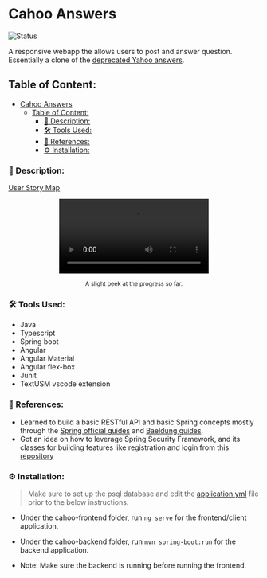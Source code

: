 # Cahoo Answers
![Status](https://img.shields.io/badge/status-work--in--progress-red)

A responsive webapp the allows users to post and answer question. Essentially a clone of the [deprecated Yahoo answers](https://help.yahoo.com/kb/SLN35642.html).


## Table of Content:
- [Cahoo Answers](#cahoo-answers)
  - [Table of Content:](#table-of-content)
    - [📜 Description:](#-description)
    - [🛠️ Tools Used:](#️-tools-used)
    - [🔖 References:](#-references)
    - [⚙️ Installation:](#️-installation)

### 📜 Description:

[User Story Map](/resources/usm.svg)


<p align="center"> <video src="https://user-images.githubusercontent.com/44941115/176813463-b7b1a895-5817-4542-a9b7-e0b570005d8a.mp4" controls="controls" /> </p>
<p align="center">
<sub>A slight peek at the progress so far.</sub>
</p>



### 🛠️ Tools Used:
- Java
- Typescript
- Spring boot
- Angular
- Angular Material
- Angular flex-box
- Junit
- TextUSM vscode extension



### 🔖 References:
- Learned to build a basic RESTful API and basic Spring concepts mostly through the [Spring official guides](https://spring.io/guides) and [Baeldung guides](https://www.baeldung.com/spring-tutorial#:~:text=we'll%20start%20with%20some%20core%20aspects%20of%20the%20framework%20first%3A).
- Got an idea on  how to leverage Spring Security Framework, and its classes for building features like registration and login from this [repository](https://github.com/amigoscode/login-registration-backend)


### ⚙️ Installation:

> Make sure to set up the psql database and edit the [application.yml](https://github.com/Kalaiz/cahoo-answers/blob/main/cahoo-backend/src/main/resources/application.yml) file prior to the below instructions.

- Under the cahoo-frontend folder, run `ng serve` for the frontend/client application.

- Under the cahoo-backend folder, run `mvn spring-boot:run` for the backend application.

- Note: Make sure the backend is running before running the frontend.  




